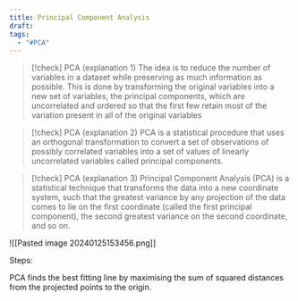 ```yaml
---
title: Principal Component Analysis
draft: 
tags:
  - "#PCA"
---
```

> [!check] PCA (explanation 1)
> The idea is to reduce the number of variables in a dataset while preserving as much information as possible. This is done by transforming the original variables into a new set of variables, the principal components, which are uncorrelated and ordered so that the first few retain most of the variation present in all of the original variables

> [!check] PCA (explanation 2)
> PCA is a statistical procedure that uses an orthogonal transformation to convert a set of observations of possibly correlated variables into a set of values of linearly uncorrelated variables called principal components.

> [!check] PCA (explanation 3)
> Principal Component Analysis (PCA) is a statistical technique that transforms the data into a new coordinate system, such that the greatest variance by any projection of the data comes to lie on the first coordinate (called the first principal component), the second greatest variance on the second coordinate, and so on.




![[Pasted image 20240125153456.png]]



Steps: 

PCA finds the best fitting line by maximising the sum of squared distances from the projected points to the origin. 